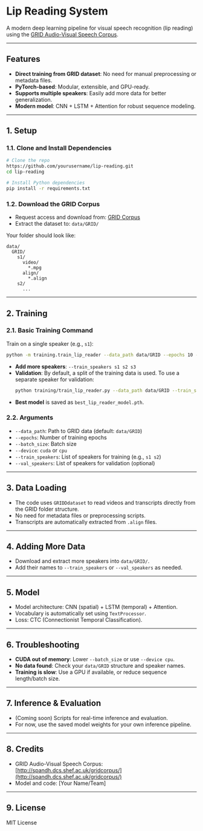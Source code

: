 # Lip Reading System

A modern deep learning pipeline for visual speech recognition (lip reading) using the [GRID Audio-Visual Speech Corpus](https://spandh.dcs.shef.ac.uk/gridcorpus/).

---

## Features
- **Direct training from GRID dataset**: No need for manual preprocessing or metadata files.
- **PyTorch-based**: Modular, extensible, and GPU-ready.
- **Supports multiple speakers**: Easily add more data for better generalization.
- **Modern model**: CNN + LSTM + Attention for robust sequence modeling.

---

## 1. Setup

### 1.1. Clone and Install Dependencies
```bash
# Clone the repo
https://github.com/yourusername/lip-reading.git
cd lip-reading

# Install Python dependencies
pip install -r requirements.txt
```

### 1.2. Download the GRID Corpus
- Request access and download from: [GRID Corpus](https://spandh.dcs.shef.ac.uk/gridcorpus/)
- Extract the dataset to: `data/GRID/`

Your folder should look like:
```
data/
  GRID/
    s1/
      video/
        *.mpg
      align/
        *.align
    s2/
      ...
```

---

## 2. Training

### 2.1. Basic Training Command
Train on a single speaker (e.g., `s1`):
```bash
python -m training.train_lip_reader --data_path data/GRID --epochs 10 --batch_size 4 --device cuda --train_speakers s1
```

- **Add more speakers**: `--train_speakers s1 s2 s3`
- **Validation**: By default, a split of the training data is used. To use a separate speaker for validation:
  ```bash
  python training/train_lip_reader.py --data_path data/GRID --train_speakers s1 --val_speakers s2
  ```
- **Best model** is saved as `best_lip_reader_model.pth`.

### 2.2. Arguments
- `--data_path`: Path to GRID data (default: `data/GRID`)
- `--epochs`: Number of training epochs
- `--batch_size`: Batch size
- `--device`: `cuda` or `cpu`
- `--train_speakers`: List of speakers for training (e.g., `s1 s2`)
- `--val_speakers`: List of speakers for validation (optional)

---

## 3. Data Loading
- The code uses `GRIDDdataset` to read videos and transcripts directly from the GRID folder structure.
- No need for metadata files or preprocessing scripts.
- Transcripts are automatically extracted from `.align` files.

---

## 4. Adding More Data
- Download and extract more speakers into `data/GRID/`.
- Add their names to `--train_speakers` or `--val_speakers` as needed.

---

## 5. Model
- Model architecture: CNN (spatial) + LSTM (temporal) + Attention.
- Vocabulary is automatically set using `TextProcessor`.
- Loss: CTC (Connectionist Temporal Classification).

---

## 6. Troubleshooting
- **CUDA out of memory**: Lower `--batch_size` or use `--device cpu`.
- **No data found**: Check your `data/GRID` structure and speaker names.
- **Training is slow**: Use a GPU if available, or reduce sequence length/batch size.

---

## 7. Inference & Evaluation
- (Coming soon) Scripts for real-time inference and evaluation.
- For now, use the saved model weights for your own inference pipeline.

---

## 8. Credits
- GRID Audio-Visual Speech Corpus: [http://spandh.dcs.shef.ac.uk/gridcorpus/](http://spandh.dcs.shef.ac.uk/gridcorpus/)
- Model and code: [Your Name/Team]

---

## 9. License
MIT License 